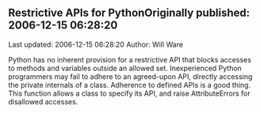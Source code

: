 ## Restrictive APIs for PythonOriginally published: 2006-12-15 06:28:20 
Last updated: 2006-12-15 06:28:20 
Author: Will Ware 
 
Python has no inherent provision for a restrictive API that blocks accesses to methods and variables outside an allowed set. Inexperienced Python programmers may fail to adhere to an agreed-upon API, directly accessing the private internals of a class. Adherence to defined APIs is a good thing. This function allows a class to specify its API, and raise AttributeErrors for disallowed accesses.